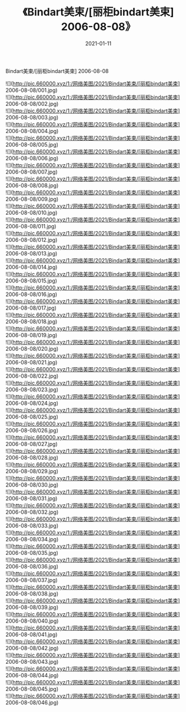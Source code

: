 ﻿---
layout: post
title:  《Bindart美束/[丽柜bindart美束] 2006-08-08》
date:   2021-01-11
img: http://pic.660000.xyz/1:/网络美图/2021/Bindart美束/[丽柜bindart美束] 2006-08-08/000.jpg
categories: [美女, 清纯, 唯美]
---

Bindart美束/[丽柜bindart美束] 2006-08-08

 ![](http://pic.660000.xyz/1:/网络美图/2021/Bindart美束/[丽柜bindart美束] 2006-08-08/001.jpg) <br>![](http://pic.660000.xyz/1:/网络美图/2021/Bindart美束/[丽柜bindart美束] 2006-08-08/002.jpg) <br>![](http://pic.660000.xyz/1:/网络美图/2021/Bindart美束/[丽柜bindart美束] 2006-08-08/003.jpg) <br>![](http://pic.660000.xyz/1:/网络美图/2021/Bindart美束/[丽柜bindart美束] 2006-08-08/004.jpg) <br>![](http://pic.660000.xyz/1:/网络美图/2021/Bindart美束/[丽柜bindart美束] 2006-08-08/005.jpg) <br>![](http://pic.660000.xyz/1:/网络美图/2021/Bindart美束/[丽柜bindart美束] 2006-08-08/006.jpg) <br>![](http://pic.660000.xyz/1:/网络美图/2021/Bindart美束/[丽柜bindart美束] 2006-08-08/007.jpg) <br>![](http://pic.660000.xyz/1:/网络美图/2021/Bindart美束/[丽柜bindart美束] 2006-08-08/008.jpg) <br>![](http://pic.660000.xyz/1:/网络美图/2021/Bindart美束/[丽柜bindart美束] 2006-08-08/009.jpg) <br>![](http://pic.660000.xyz/1:/网络美图/2021/Bindart美束/[丽柜bindart美束] 2006-08-08/010.jpg) <br>![](http://pic.660000.xyz/1:/网络美图/2021/Bindart美束/[丽柜bindart美束] 2006-08-08/011.jpg) <br>![](http://pic.660000.xyz/1:/网络美图/2021/Bindart美束/[丽柜bindart美束] 2006-08-08/012.jpg) <br>![](http://pic.660000.xyz/1:/网络美图/2021/Bindart美束/[丽柜bindart美束] 2006-08-08/013.jpg) <br>![](http://pic.660000.xyz/1:/网络美图/2021/Bindart美束/[丽柜bindart美束] 2006-08-08/014.jpg) <br>![](http://pic.660000.xyz/1:/网络美图/2021/Bindart美束/[丽柜bindart美束] 2006-08-08/015.jpg) <br>![](http://pic.660000.xyz/1:/网络美图/2021/Bindart美束/[丽柜bindart美束] 2006-08-08/016.jpg) <br>![](http://pic.660000.xyz/1:/网络美图/2021/Bindart美束/[丽柜bindart美束] 2006-08-08/017.jpg) <br>![](http://pic.660000.xyz/1:/网络美图/2021/Bindart美束/[丽柜bindart美束] 2006-08-08/018.jpg) <br>![](http://pic.660000.xyz/1:/网络美图/2021/Bindart美束/[丽柜bindart美束] 2006-08-08/019.jpg) <br>![](http://pic.660000.xyz/1:/网络美图/2021/Bindart美束/[丽柜bindart美束] 2006-08-08/020.jpg) <br>![](http://pic.660000.xyz/1:/网络美图/2021/Bindart美束/[丽柜bindart美束] 2006-08-08/021.jpg) <br>![](http://pic.660000.xyz/1:/网络美图/2021/Bindart美束/[丽柜bindart美束] 2006-08-08/022.jpg) <br>![](http://pic.660000.xyz/1:/网络美图/2021/Bindart美束/[丽柜bindart美束] 2006-08-08/023.jpg) <br>![](http://pic.660000.xyz/1:/网络美图/2021/Bindart美束/[丽柜bindart美束] 2006-08-08/024.jpg) <br>![](http://pic.660000.xyz/1:/网络美图/2021/Bindart美束/[丽柜bindart美束] 2006-08-08/025.jpg) <br>![](http://pic.660000.xyz/1:/网络美图/2021/Bindart美束/[丽柜bindart美束] 2006-08-08/026.jpg) <br>![](http://pic.660000.xyz/1:/网络美图/2021/Bindart美束/[丽柜bindart美束] 2006-08-08/027.jpg) <br>![](http://pic.660000.xyz/1:/网络美图/2021/Bindart美束/[丽柜bindart美束] 2006-08-08/028.jpg) <br>![](http://pic.660000.xyz/1:/网络美图/2021/Bindart美束/[丽柜bindart美束] 2006-08-08/029.jpg) <br>![](http://pic.660000.xyz/1:/网络美图/2021/Bindart美束/[丽柜bindart美束] 2006-08-08/030.jpg) <br>![](http://pic.660000.xyz/1:/网络美图/2021/Bindart美束/[丽柜bindart美束] 2006-08-08/031.jpg) <br>![](http://pic.660000.xyz/1:/网络美图/2021/Bindart美束/[丽柜bindart美束] 2006-08-08/032.jpg) <br>![](http://pic.660000.xyz/1:/网络美图/2021/Bindart美束/[丽柜bindart美束] 2006-08-08/033.jpg) <br>![](http://pic.660000.xyz/1:/网络美图/2021/Bindart美束/[丽柜bindart美束] 2006-08-08/034.jpg) <br>![](http://pic.660000.xyz/1:/网络美图/2021/Bindart美束/[丽柜bindart美束] 2006-08-08/035.jpg) <br>![](http://pic.660000.xyz/1:/网络美图/2021/Bindart美束/[丽柜bindart美束] 2006-08-08/036.jpg) <br>![](http://pic.660000.xyz/1:/网络美图/2021/Bindart美束/[丽柜bindart美束] 2006-08-08/037.jpg) <br>![](http://pic.660000.xyz/1:/网络美图/2021/Bindart美束/[丽柜bindart美束] 2006-08-08/038.jpg) <br>![](http://pic.660000.xyz/1:/网络美图/2021/Bindart美束/[丽柜bindart美束] 2006-08-08/039.jpg) <br>![](http://pic.660000.xyz/1:/网络美图/2021/Bindart美束/[丽柜bindart美束] 2006-08-08/040.jpg) <br>![](http://pic.660000.xyz/1:/网络美图/2021/Bindart美束/[丽柜bindart美束] 2006-08-08/041.jpg) <br>![](http://pic.660000.xyz/1:/网络美图/2021/Bindart美束/[丽柜bindart美束] 2006-08-08/042.jpg) <br>![](http://pic.660000.xyz/1:/网络美图/2021/Bindart美束/[丽柜bindart美束] 2006-08-08/043.jpg) <br>![](http://pic.660000.xyz/1:/网络美图/2021/Bindart美束/[丽柜bindart美束] 2006-08-08/044.jpg) <br>![](http://pic.660000.xyz/1:/网络美图/2021/Bindart美束/[丽柜bindart美束] 2006-08-08/045.jpg) <br>![](http://pic.660000.xyz/1:/网络美图/2021/Bindart美束/[丽柜bindart美束] 2006-08-08/046.jpg) <br>